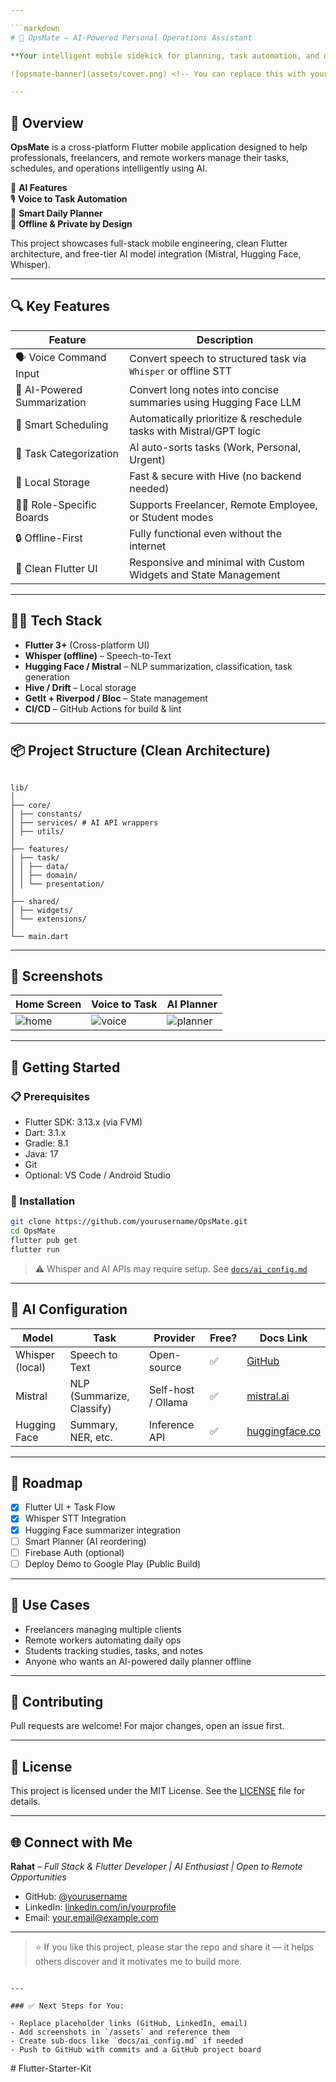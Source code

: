 ```yaml
---

```markdown
# 📱 OpsMate – AI-Powered Personal Operations Assistant

**Your intelligent mobile sidekick for planning, task automation, and daily productivity — built with Flutter & AI.**

![opsmate-banner](assets/cover.png) <!-- You can replace this with your own screenshot/banner -->

---
```


## 🚀 Overview

**OpsMate** is a cross-platform Flutter mobile application designed to help professionals, freelancers, and remote workers manage their tasks, schedules, and operations intelligently using AI.

🧠 **AI Features**  
🎙️ **Voice to Task Automation**  
📅 **Smart Daily Planner**  
📌 **Offline & Private by Design**

This project showcases full-stack mobile engineering, clean Flutter architecture, and free-tier AI model integration (Mistral, Hugging Face, Whisper).

---

## 🔍 Key Features

| Feature                     | Description                                                        |
| --------------------------- | ------------------------------------------------------------------ |
| 🗣️ Voice Command Input      | Convert speech to structured task via `Whisper` or offline STT     |
| 🧠 AI-Powered Summarization | Convert long notes into concise summaries using Hugging Face LLM   |
| 📅 Smart Scheduling         | Automatically prioritize & reschedule tasks with Mistral/GPT logic |
| 📌 Task Categorization      | AI auto-sorts tasks (Work, Personal, Urgent)                       |
| 📂 Local Storage            | Fast & secure with Hive (no backend needed)                        |
| 🧑‍💼 Role-Specific Boards     | Supports Freelancer, Remote Employee, or Student modes             |
| 🔒 Offline-First            | Fully functional even without the internet                         |
| 📱 Clean Flutter UI         | Responsive and minimal with Custom Widgets and State Management    |

---

## 🧑‍💻 Tech Stack

- **Flutter 3+** (Cross-platform UI)
- **Whisper (offline)** – Speech-to-Text
- **Hugging Face / Mistral** – NLP summarization, classification, task generation
- **Hive / Drift** – Local storage
- **GetIt + Riverpod / Bloc** – State management
- **CI/CD** – GitHub Actions for build & lint

---

## 📦 Project Structure (Clean Architecture)

```

lib/
│
├── core/
│ ├── constants/
│ ├── services/ # AI API wrappers
│ ├── utils/
│
├── features/
│ ├── task/
│ │ ├── data/
│ │ ├── domain/
│ │ └── presentation/
│
├── shared/
│ ├── widgets/
│ └── extensions/
│
└── main.dart

```

---

## 📸 Screenshots

<!-- Replace with your actual screenshots -->

| Home Screen              | Voice to Task              | AI Planner                     |
| ------------------------ | -------------------------- | ------------------------------ |
| ![home](assets/home.png) | ![voice](assets/voice.png) | ![planner](assets/planner.png) |

---

## 🧪 Getting Started

### 📋 Prerequisites

- Flutter SDK: 3.13.x (via FVM)
- Dart: 3.1.x
- Gradle: 8.1
- Java: 17
- Git
- Optional: VS Code / Android Studio

### 🔧 Installation

```bash
git clone https://github.com/yourusername/OpsMate.git
cd OpsMate
flutter pub get
flutter run
```

> ⚠️ Whisper and AI APIs may require setup. See [`docs/ai_config.md`](docs/ai_config.md)

---

## 🧠 AI Configuration

| Model           | Task                      | Provider           | Free? | Docs Link                                   |
| --------------- | ------------------------- | ------------------ | ----- | ------------------------------------------- |
| Whisper (local) | Speech to Text            | Open-source        | ✅    | [GitHub](https://github.com/openai/whisper) |
| Mistral         | NLP (Summarize, Classify) | Self-host / Ollama | ✅    | [mistral.ai](https://mistral.ai)            |
| Hugging Face    | Summary, NER, etc.        | Inference API      | ✅    | [huggingface.co](https://huggingface.co)    |

---

## 📌 Roadmap

- [x] Flutter UI + Task Flow
- [x] Whisper STT Integration
- [x] Hugging Face summarizer integration
- [ ] Smart Planner (AI reordering)
- [ ] Firebase Auth (optional)
- [ ] Deploy Demo to Google Play (Public Build)

---

## 🧠 Use Cases

- Freelancers managing multiple clients
- Remote workers automating daily ops
- Students tracking studies, tasks, and notes
- Anyone who wants an AI-powered daily planner offline

---

## 🤝 Contributing

Pull requests are welcome! For major changes, open an issue first.

---

## 🧾 License

This project is licensed under the MIT License. See the [LICENSE](LICENSE) file for details.

---

## 🌐 Connect with Me

**Rahat** – _Full Stack & Flutter Developer | AI Enthusiast | Open to Remote Opportunities_

- GitHub: [@yourusername](https://github.com/Darahat)
- LinkedIn: [linkedin.com/in/yourprofile](https://linkedin.com/in/darahat)
- Email: [your.email@example.com](mailto:darahat42@gmail.com)

---

> ⭐ If you like this project, please star the repo and share it — it helps others discover and it motivates me to build more.

```

---

### ✅ Next Steps for You:

- Replace placeholder links (GitHub, LinkedIn, email)
- Add screenshots in `/assets` and reference them
- Create sub-docs like `docs/ai_config.md` if needed
- Push to GitHub with commits and a GitHub project board

```
#   F l u t t e r - S t a r t e r - K i t  
 